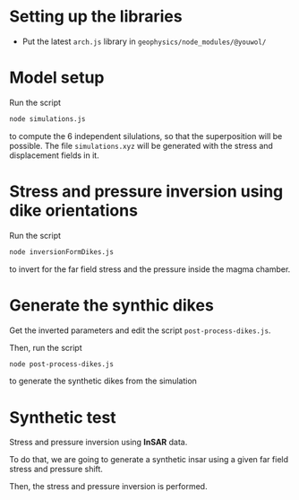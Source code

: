 # Setting up the libraries
- Put the latest `arch.js` library in `geophysics/node_modules/@youwol/`

# Model setup
Run the script
```sh
node simulations.js
```
to compute the 6 independent silulations, so that the superposition will be possible. The file `simulations.xyz` will be generated with the stress and displacement fields in it.

# Stress and pressure inversion using dike orientations
Run the script
```sh
node inversionFormDikes.js
```
to invert for the far field stress and the pressure inside the magma chamber.

# Generate the synthic dikes
Get the inverted parameters and edit the script `post-process-dikes.js`.

Then, run the script
```sh
node post-process-dikes.js
```
to generate the synthetic dikes from the simulation

# Synthetic test
Stress and pressure inversion using **InSAR** data.

To do that, we are going to generate a synthetic insar using a given far field stress and pressure shift.

Then, the stress and pressure inversion is performed.